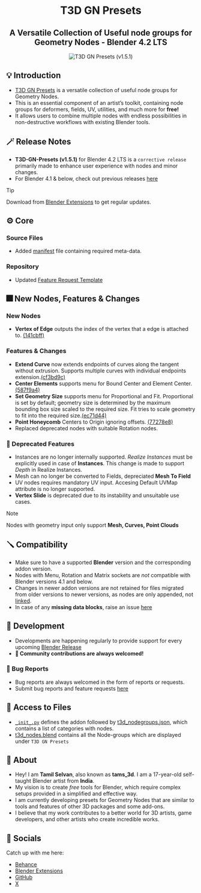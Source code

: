 <div align="center">

# T3D GN Presets

## A Versatile Collection of Useful node groups for Geometry Nodes - Blender 4.2 LTS

![T3D GN Presets (v1.5.1)](https://github.com/Tams3d/T3D-GN-Presets/assets/106262964/c3efe10c-5478-4ad7-954a-8a838cf1a0b1)

</div>

## 💡 Introduction

- [T3D GN Presets](https://github.com/Tams3d/T3D-GN-Presets/#t3d-gn-presets) is a versatile collection of useful node groups for Geometry Nodes.
- This is an essential component of an artist’s toolkit, containing node groups for deformers, fields, UV, utilities, and much more for **free!**
- It allows users to combine multiple nodes with endless possibilities in non-destructive workflows with existing Blender tools.

## 🪄 Release Notes

- **T3D-GN-Presets (v1.5.1)** for Blender 4.2 LTS is a `corrective release` primarily made to enhance user experience with nodes and minor changes.
- For Blender 4.1 & below, check out previous releases [here](https://github.com/Tams3d/T3D-GN-Presets/releases)

> [!TIP]
> Download from [Blender Extensions](https://extensions.blender.org/add-ons/t3d-gn-presets/) to get regular updates.

## ⚙️ Core

### Source Files

- Added [manifest](https://github.com/Tams3d/T3D-GN-Presets/blob/main/blender_manifest.toml) file containing required meta-data.

### Repository

- Updated [Feature Request Template](https://github.com/Tams3d/T3D-GN-Presets/commit/2e72d4c)

## 🎆 New Nodes, Features & Changes

### New Nodes

- **Vertex of Edge** outputs the index of the vertex that a edge is attached to. [(141cbff)](https://github.com/Tams3d/T3D-GN-Presets/commit/141cbff)

### Features & Changes

- **Extend Curve** now extends endpoints of curves along the tangent without extrusion. Supports multiple curves with individual endpoints extension.[(cf3bd9c)](https://github.com/Tams3d/T3D-GN-Presets/commit/cf3bd9c)
- **Center Elements** supports menu for Bound Center and Element Center.[(587f9a4)](https://github.com/Tams3d/T3D-GN-Presets/commit/587f9a4)
- **Set Geometry Size** supports menu for Proportional and Fit. Proportional is set by default; geometry size is determined by the maximum bounding box size scaled to the required size. Fit tries to scale geometry to fit into the required size.[(ec71d44)](https://github.com/Tams3d/T3D-GN-Presets/commit/ec71d44)
- **Point Honeycomb** Centers to Origin ignoring offsets. [(77278e8)](https://github.com/Tams3d/T3D-GN-Presets/commit/77278e8)
- Replaced deprecated nodes with suitable Rotation nodes.

### 🚨 Deprecated Features

- Instances are no longer internally supported. _Realize Instances_ must be explicitly used in case of **Instances**. This change is made to support _Depth_ in Realize Instances.
- Mesh can no longer be converted to Fields, depreciated **Mesh To Field**
- UV nodes requires mandatory UV input. Accesing Default UVMap attribute is no longer supported.
- **Vertex Slide** is deprecated due to its instability and unsuitable use cases.

> [!NOTE]  
> Nodes with geometry input only support **Mesh, Curves, Point Clouds**

## 🪛 Compatibility

- Make sure to have a supported **Blender** version and the corresponding addon version.
- Nodes with Menu, Rotation and Matrix sockets are _not_ compatible with Blender versions 4.1 and below.
- Changes in newer addon versions are not retained for files migrated from older versions to newer versions, as nodes are only appended, not [linked](https://github.com/Tams3d/T3D-GN-Presets/blob/main/__init__.py#L156).
- In case of any **missing data blocks**, raise an issue [here](https://github.com/Tams3d/T3D-GN-Presets/issues)

## 🎯 Development

- Developments are happening regularly to provide support for every upcoming [Blender Release](https://www.blender.org/download/releases/)
- **🧩 Community contributions are always welcomed!**

### 👻 Bug Reports

- Bug reports are always welcomed in the form of reports or requests.
- Submit bug reports and feature requests [here](https://github.com/Tams3d/T3D-GN-Presets/issues)

## 📂 Access to Files

- [`_init_.py`](https://github.com/Tams3d/T3D-GN-Presets/blob/main/__init__.py) defines the addon followed by [t3d_nodegroups.json](https://github.com/Tams3d/T3D-GN-Presets/blob/main/t3d_nodegroups.json), which contains a list of categories with nodes.
- [t3d_nodes.blend](https://github.com/Tams3d/T3D-GN-Presets/blob/main/t3d_nodes.blend) contains all the Node-groups which are displayed under `T3D GN Presets`

## 🦄 About

- Hey! I am **Tamil Selvan**, also known as **tams_3d**. I am a 17-year-old self-taught Blender artist from **India**.
- My vision is to create _free_ tools for Blender, which require complex setups provided in a simplified and effective way.
- I am currently developing presets for Geometry Nodes that are similar to tools and features of other 3D packages and some add-ons.
- I believe that my work contributes to a better world for 3D artists, game developers, and other artists who create incredible works.

## 🥂 Socials

Catch up with me here:

- [Behance](https://www.behance.net/tamilselvan3d)
- [Blender Extensions](https://extensions.blender.org/add-ons/t3d-gn-presets/)
- [GitHub](https://github.com/Tams3d)
- [X](https://x.com/Tams_3d)
